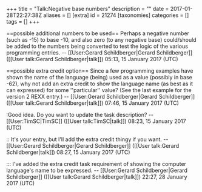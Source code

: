 +++
title = "Talk:Negative base numbers"
description = ""
date = 2017-01-28T22:27:38Z
aliases = []
[extra]
id = 21274
[taxonomies]
categories = []
tags = []
+++

==possible additional numbers to be used==
Perhaps a negative number (such as   -15)   to base   -10,   and also zero  (to any negative base)   could/should be added to the numbers being converted to test the logic of the various programming entries.   -- [[User:Gerard Schildberger|Gerard Schildberger]] ([[User talk:Gerard Schildberger|talk]]) 05:13, 15 January 2017 (UTC)

==possible extra credit option==
Since a few programming examples have shown the name of the language (being) used as a value   (possibly in base   -62),   why not add an extra credit to show the language name (as best as it can expressed)   for some   ''particular''   value?     (See the last example for the version 2 REXX entry.)   -- [[User:Gerard Schildberger|Gerard Schildberger]] ([[User talk:Gerard Schildberger|talk]]) 07:46, 15 January 2017 (UTC)

:Good idea. Do you want to update the task description? --[[User:TimSC|TimSC]] ([[User talk:TimSC|talk]]) 08:23, 15 January 2017 (UTC)

:: It's your entry, but I'll add the extra credit thingy if you want.   -- [[User:Gerard Schildberger|Gerard Schildberger]] ([[User talk:Gerard Schildberger|talk]]) 08:27, 15 January 2017 (UTC)

::: I've added the extra credit task requirement of showing the computer language's name to be expressed.   -- [[User:Gerard Schildberger|Gerard Schildberger]] ([[User talk:Gerard Schildberger|talk]]) 22:27, 28 January 2017 (UTC)

